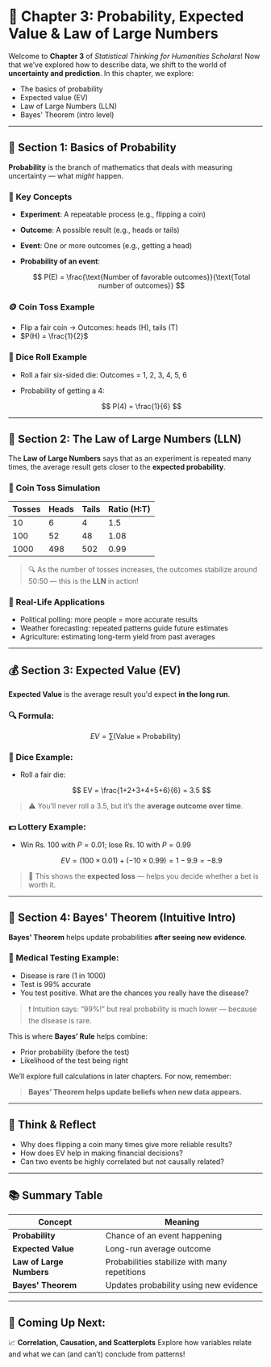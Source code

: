 # 🎲 Chapter 3: Probability, Expected Value & Law of Large Numbers

Welcome to **Chapter 3** of *Statistical Thinking for Humanities Scholars*!
Now that we’ve explored how to describe data, we shift to the world of **uncertainty and prediction**. In this chapter, we explore:

* The basics of probability
* Expected value (EV)
* Law of Large Numbers (LLN)
* Bayes' Theorem (intro level)

---

## 🔢 Section 1: Basics of Probability

**Probability** is the branch of mathematics that deals with measuring uncertainty — what *might* happen.

### 🎯 Key Concepts

* **Experiment**: A repeatable process (e.g., flipping a coin)
* **Outcome**: A possible result (e.g., heads or tails)
* **Event**: One or more outcomes (e.g., getting a head)
* **Probability of an event**:

  $$
  P(E) = \frac{\text{Number of favorable outcomes}}{\text{Total number of outcomes}}
  $$

### 🪙 Coin Toss Example

* Flip a fair coin → Outcomes: heads (H), tails (T)
* $P(H) = \frac{1}{2}$

### 🎲 Dice Roll Example

* Roll a fair six-sided die: Outcomes = 1, 2, 3, 4, 5, 6
* Probability of getting a 4:

  $$
  P(4) = \frac{1}{6}
  $$

---

## 🧠 Section 2: The Law of Large Numbers (LLN)

The **Law of Large Numbers** says that as an experiment is repeated many times, the average result gets closer to the **expected probability**.

### 🔁 Coin Toss Simulation

| Tosses | Heads | Tails | Ratio (H\:T) |
| ------ | ----- | ----- | ------------ |
| 10     | 6     | 4     | 1.5          |
| 100    | 52    | 48    | 1.08         |
| 1000   | 498   | 502   | 0.99         |

> 🔍 As the number of tosses increases, the outcomes stabilize around 50:50 — this is the **LLN** in action!

### 📘 Real-Life Applications

* Political polling: more people = more accurate results
* Weather forecasting: repeated patterns guide future estimates
* Agriculture: estimating long-term yield from past averages

---

## 💰 Section 3: Expected Value (EV)

**Expected Value** is the average result you'd expect **in the long run**.

### 🔍 Formula:

$$
EV = \sum (\text{Value} \times \text{Probability})
$$

### 🎲 Dice Example:

* Roll a fair die:

  $$
  EV = \frac{1+2+3+4+5+6}{6} = 3.5
  $$

> ⚠️ You’ll never roll a 3.5, but it’s the **average outcome over time**.

### 💵 Lottery Example:

* Win Rs. 100 with $P = 0.01$; lose Rs. 10 with $P = 0.99$

  $$
  EV = (100 \times 0.01) + (-10 \times 0.99) = 1 - 9.9 = -8.9
  $$

> 📌 This shows the **expected loss** — helps you decide whether a bet is worth it.

---

## 🔄 Section 4: Bayes' Theorem (Intuitive Intro)

**Bayes' Theorem** helps update probabilities **after seeing new evidence**.

### 🧪 Medical Testing Example:

* Disease is rare (1 in 1000)
* Test is 99% accurate
* You test positive. What are the chances you really have the disease?

> ❗ Intuition says: “99%!” but real probability is much lower — because the disease is rare.

This is where **Bayes’ Rule** helps combine:

* Prior probability (before the test)
* Likelihood of the test being right

We’ll explore full calculations in later chapters. For now, remember:

> **Bayes’ Theorem helps update beliefs when new data appears.**

---

## 🧩 Think & Reflect

* Why does flipping a coin many times give more reliable results?
* How does EV help in making financial decisions?
* Can two events be highly correlated but not causally related?

---

## 📚 Summary Table

| Concept                  | Meaning                                       |
| ------------------------ | --------------------------------------------- |
| **Probability**          | Chance of an event happening                  |
| **Expected Value**       | Long-run average outcome                      |
| **Law of Large Numbers** | Probabilities stabilize with many repetitions |
| **Bayes' Theorem**       | Updates probability using new evidence        |

---

## 🧭 Coming Up Next:

📈 **Correlation, Causation, and Scatterplots**
Explore how variables relate and what we can (and can’t) conclude from patterns!
